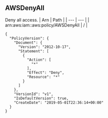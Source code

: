 
## AWSDenyAll
Deny all access.
| Arn | Path |
| --- | --- |
| arn:aws:iam::aws:policy/AWSDenyAll | / |
```
{
  "PolicyVersion": {
    "Document": {
      "Version": "2012-10-17",
      "Statement": [
        {
          "Action": [
            "*"
          ],
          "Effect": "Deny",
          "Resource": "*"
        }
      ]
    },
    "VersionId": "v1",
    "IsDefaultVersion": true,
    "CreateDate": "2019-05-01T22:36:14+00:00"
  }
}
```
